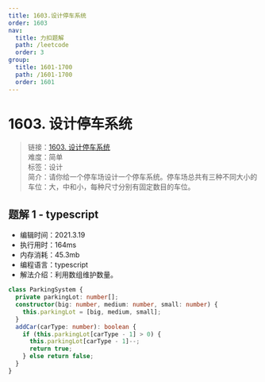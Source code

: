 ```yaml
---
title: 1603.设计停车系统
order: 1603
nav:
  title: 力扣题解
  path: /leetcode
  order: 3
group:
  title: 1601-1700
  path: /1601-1700
  order: 1601
---
```


# 1603. 设计停车系统

> 链接：[1603. 设计停车系统](https://leetcode-cn.com/problems/design-parking-system/)  
> 难度：简单  
> 标签：设计  
> 简介：请你给一个停车场设计一个停车系统。停车场总共有三种不同大小的车位：大，中和小，每种尺寸分别有固定数目的车位。

## 题解 1 - typescript

- 编辑时间：2021.3.19
- 执行用时：164ms
- 内存消耗：45.3mb
- 编程语言：typescript
- 解法介绍：利用数组维护数量。

```typescript
class ParkingSystem {
  private parkingLot: number[];
  constructor(big: number, medium: number, small: number) {
    this.parkingLot = [big, medium, small];
  }
  addCar(carType: number): boolean {
    if (this.parkingLot[carType - 1] > 0) {
      this.parkingLot[carType - 1]--;
      return true;
    } else return false;
  }
}
```

